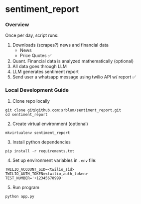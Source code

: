 # sentiment_report

### Overview

Once per day, script runs:

1. Downloads (scrapes?) news and financial data
	- News
	- Price Quotes  ✅
2. Quant. Financial data is analyzed mathematically (optional)
3. All data goes through LLM
4. LLM generates sentiment report
5. Send user a whatsapp message using twilio API w/ report  ✅


### Local Development Guide

1. Clone repo locally

```
git clone git@github.com:srblum/sentiment_report.git
cd sentiment_report
```

2. Create virtual environment (optional)

```
mkvirtualenv sentiment_report
```

3. Install python dependencies

```
pip install -r requirements.txt
```

4. Set up environment variables in `.env` file:

```
TWILIO_ACCOUNT_SID=<twilio_sid>
TWILIO_AUTH_TOKEN=<twilio_auth_token>
TEST_NUMBER='+12345678999'
```

5. Run program

```
python app.py
```
